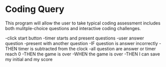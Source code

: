 # Coding Query


This program will allow the user to take typical coding assessment includes both mulitple-choice questions and interactive coding challenges.

-click start button
-timer starts and present questions
-user answer question
-present with another question
-IF question is answer incorrectly
-THEN timer is subtracted from the clock
-all question are answer or timer reach 0
-THEN the game is over
-WHEN the game is over
-THEN I can save my initial and my score